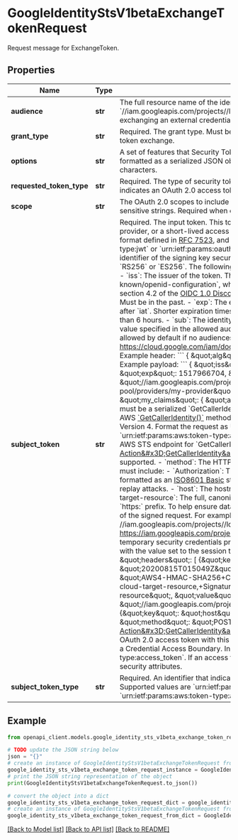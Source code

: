# GoogleIdentityStsV1betaExchangeTokenRequest

Request message for ExchangeToken.

## Properties

Name | Type | Description | Notes
------------ | ------------- | ------------- | -------------
**audience** | **str** | The full resource name of the identity provider. For example, &#x60;//iam.googleapis.com/projects//locations/global/workloadIdentityPools//providers/&#x60;. Required when exchanging an external credential for a Google access token. | [optional] 
**grant_type** | **str** | Required. The grant type. Must be &#x60;urn:ietf:params:oauth:grant-type:token-exchange&#x60;, which indicates a token exchange. | [optional] 
**options** | **str** | A set of features that Security Token Service supports, in addition to the standard OAuth 2.0 token exchange, formatted as a serialized JSON object of Options. The size of the parameter value must not exceed 4096 characters. | [optional] 
**requested_token_type** | **str** | Required. The type of security token. Must be &#x60;urn:ietf:params:oauth:token-type:access_token&#x60;, which indicates an OAuth 2.0 access token. | [optional] 
**scope** | **str** | The OAuth 2.0 scopes to include on the resulting access token, formatted as a list of space-delimited, case-sensitive strings. Required when exchanging an external credential for a Google access token. | [optional] 
**subject_token** | **str** | Required. The input token. This token is either an external credential issued by a workload identity pool provider, or a short-lived access token issued by Google. If the token is an OIDC JWT, it must use the JWT format defined in [RFC 7523](https://tools.ietf.org/html/rfc7523), and the &#x60;subject_token_type&#x60; must be either &#x60;urn:ietf:params:oauth:token-type:jwt&#x60; or &#x60;urn:ietf:params:oauth:token-type:id_token&#x60;. The following headers are required: - &#x60;kid&#x60;: The identifier of the signing key securing the JWT. - &#x60;alg&#x60;: The cryptographic algorithm securing the JWT. Must be &#x60;RS256&#x60; or &#x60;ES256&#x60;. The following payload fields are required. For more information, see [RFC 7523, Section 3](https://tools.ietf.org/html/rfc7523#section-3): - &#x60;iss&#x60;: The issuer of the token. The issuer must provide a discovery document at the URL &#x60;/.well-known/openid-configuration&#x60;, where &#x60;&#x60; is the value of this field. The document must be formatted according to section 4.2 of the [OIDC 1.0 Discovery specification](https://openid.net/specs/openid-connect-discovery-1_0.html#ProviderConfigurationResponse). - &#x60;iat&#x60;: The issue time, in seconds, since the Unix epoch. Must be in the past. - &#x60;exp&#x60;: The expiration time, in seconds, since the Unix epoch. Must be less than 48 hours after &#x60;iat&#x60;. Shorter expiration times are more secure. If possible, we recommend setting an expiration time less than 6 hours. - &#x60;sub&#x60;: The identity asserted in the JWT. - &#x60;aud&#x60;: For workload identity pools, this must be a value specified in the allowed audiences for the workload identity pool provider, or one of the audiences allowed by default if no audiences were specified. See https://cloud.google.com/iam/docs/reference/rest/v1/projects.locations.workloadIdentityPools.providers#oidc Example header: &#x60;&#x60;&#x60; { \&quot;alg\&quot;: \&quot;RS256\&quot;, \&quot;kid\&quot;: \&quot;us-east-11\&quot; } &#x60;&#x60;&#x60; Example payload: &#x60;&#x60;&#x60; { \&quot;iss\&quot;: \&quot;https://accounts.google.com\&quot;, \&quot;iat\&quot;: 1517963104, \&quot;exp\&quot;: 1517966704, \&quot;aud\&quot;: \&quot;//iam.googleapis.com/projects/1234567890123/locations/global/workloadIdentityPools/my-pool/providers/my-provider\&quot;, \&quot;sub\&quot;: \&quot;113475438248934895348\&quot;, \&quot;my_claims\&quot;: { \&quot;additional_claim\&quot;: \&quot;value\&quot; } } &#x60;&#x60;&#x60; If &#x60;subject_token&#x60; is for AWS, it must be a serialized &#x60;GetCallerIdentity&#x60; token. This token contains the same information as a request to the AWS [&#x60;GetCallerIdentity()&#x60;](https://docs.aws.amazon.com/STS/latest/APIReference/API_GetCallerIdentity) method, as well as the AWS [signature](https://docs.aws.amazon.com/general/latest/gr/signing_aws_api_requests.html) for the request information. Use Signature Version 4. Format the request as URL-encoded JSON, and set the &#x60;subject_token_type&#x60; parameter to &#x60;urn:ietf:params:aws:token-type:aws4_request&#x60;. The following parameters are required: - &#x60;url&#x60;: The URL of the AWS STS endpoint for &#x60;GetCallerIdentity()&#x60;, such as &#x60;https://sts.amazonaws.com?Action&#x3D;GetCallerIdentity&amp;Version&#x3D;2011-06-15&#x60;. Regional endpoints are also supported. - &#x60;method&#x60;: The HTTP request method: &#x60;POST&#x60;. - &#x60;headers&#x60;: The HTTP request headers, which must include: - &#x60;Authorization&#x60;: The request signature. - &#x60;x-amz-date&#x60;: The time you will send the request, formatted as an [ISO8601 Basic](https://docs.aws.amazon.com/general/latest/gr/sigv4_elements.html#sigv4_elements_date) string. This value is typically set to the current time and is used to help prevent replay attacks. - &#x60;host&#x60;: The hostname of the &#x60;url&#x60; field; for example, &#x60;sts.amazonaws.com&#x60;. - &#x60;x-goog-cloud-target-resource&#x60;: The full, canonical resource name of the workload identity pool provider, with or without an &#x60;https:&#x60; prefix. To help ensure data integrity, we recommend including this header in the &#x60;SignedHeaders&#x60; field of the signed request. For example: //iam.googleapis.com/projects//locations/global/workloadIdentityPools//providers/ https://iam.googleapis.com/projects//locations/global/workloadIdentityPools//providers/ If you are using temporary security credentials provided by AWS, you must also include the header &#x60;x-amz-security-token&#x60;, with the value set to the session token. The following example shows a &#x60;GetCallerIdentity&#x60; token: &#x60;&#x60;&#x60; { \&quot;headers\&quot;: [ {\&quot;key\&quot;: \&quot;x-amz-date\&quot;, \&quot;value\&quot;: \&quot;20200815T015049Z\&quot;}, {\&quot;key\&quot;: \&quot;Authorization\&quot;, \&quot;value\&quot;: \&quot;AWS4-HMAC-SHA256+Credential&#x3D;$credential,+SignedHeaders&#x3D;host;x-amz-date;x-goog-cloud-target-resource,+Signature&#x3D;$signature\&quot;}, {\&quot;key\&quot;: \&quot;x-goog-cloud-target-resource\&quot;, \&quot;value\&quot;: \&quot;//iam.googleapis.com/projects//locations/global/workloadIdentityPools//providers/\&quot;}, {\&quot;key\&quot;: \&quot;host\&quot;, \&quot;value\&quot;: \&quot;sts.amazonaws.com\&quot;} . ], \&quot;method\&quot;: \&quot;POST\&quot;, \&quot;url\&quot;: \&quot;https://sts.amazonaws.com?Action&#x3D;GetCallerIdentity&amp;Version&#x3D;2011-06-15\&quot; } &#x60;&#x60;&#x60; You can also use a Google-issued OAuth 2.0 access token with this field to obtain an access token with new security attributes applied, such as a Credential Access Boundary. In this case, set &#x60;subject_token_type&#x60; to &#x60;urn:ietf:params:oauth:token-type:access_token&#x60;. If an access token already contains security attributes, you cannot apply additional security attributes. | [optional] 
**subject_token_type** | **str** | Required. An identifier that indicates the type of the security token in the &#x60;subject_token&#x60; parameter. Supported values are &#x60;urn:ietf:params:oauth:token-type:jwt&#x60;, &#x60;urn:ietf:params:oauth:token-type:id_token&#x60;, &#x60;urn:ietf:params:aws:token-type:aws4_request&#x60;, and &#x60;urn:ietf:params:oauth:token-type:access_token&#x60;. | [optional] 

## Example

```python
from openapi_client.models.google_identity_sts_v1beta_exchange_token_request import GoogleIdentityStsV1betaExchangeTokenRequest

# TODO update the JSON string below
json = "{}"
# create an instance of GoogleIdentityStsV1betaExchangeTokenRequest from a JSON string
google_identity_sts_v1beta_exchange_token_request_instance = GoogleIdentityStsV1betaExchangeTokenRequest.from_json(json)
# print the JSON string representation of the object
print(GoogleIdentityStsV1betaExchangeTokenRequest.to_json())

# convert the object into a dict
google_identity_sts_v1beta_exchange_token_request_dict = google_identity_sts_v1beta_exchange_token_request_instance.to_dict()
# create an instance of GoogleIdentityStsV1betaExchangeTokenRequest from a dict
google_identity_sts_v1beta_exchange_token_request_from_dict = GoogleIdentityStsV1betaExchangeTokenRequest.from_dict(google_identity_sts_v1beta_exchange_token_request_dict)
```
[[Back to Model list]](../README.md#documentation-for-models) [[Back to API list]](../README.md#documentation-for-api-endpoints) [[Back to README]](../README.md)


